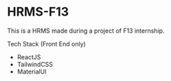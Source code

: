 # HRMS-F13

This is a HRMS made during a project of F13 internship.

Tech Stack (Front End only)
- ReactJS
- TailwindCSS
- MaterialUI
